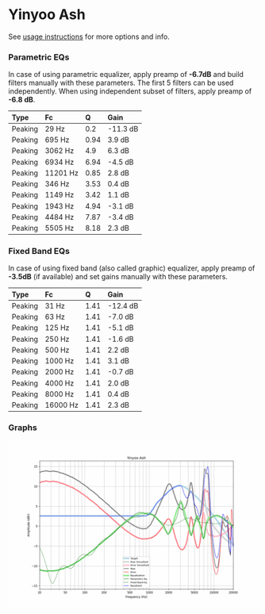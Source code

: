 # Yinyoo Ash
See [usage instructions](https://github.com/jaakkopasanen/AutoEq#usage) for more options and info.

### Parametric EQs
In case of using parametric equalizer, apply preamp of **-6.7dB** and build filters manually
with these parameters. The first 5 filters can be used independently.
When using independent subset of filters, apply preamp of **-6.8 dB**.

| Type    | Fc       |    Q | Gain     |
|:--------|:---------|:-----|:---------|
| Peaking | 29 Hz    | 0.2  | -11.3 dB |
| Peaking | 695 Hz   | 0.94 | 3.9 dB   |
| Peaking | 3062 Hz  | 4.9  | 6.3 dB   |
| Peaking | 6934 Hz  | 6.94 | -4.5 dB  |
| Peaking | 11201 Hz | 0.85 | 2.8 dB   |
| Peaking | 346 Hz   | 3.53 | 0.4 dB   |
| Peaking | 1149 Hz  | 3.42 | 1.1 dB   |
| Peaking | 1943 Hz  | 4.94 | -3.1 dB  |
| Peaking | 4484 Hz  | 7.87 | -3.4 dB  |
| Peaking | 5505 Hz  | 8.18 | 2.3 dB   |

### Fixed Band EQs
In case of using fixed band (also called graphic) equalizer, apply preamp of **-3.5dB**
(if available) and set gains manually with these parameters.

| Type    | Fc       |    Q | Gain     |
|:--------|:---------|:-----|:---------|
| Peaking | 31 Hz    | 1.41 | -12.4 dB |
| Peaking | 63 Hz    | 1.41 | -7.0 dB  |
| Peaking | 125 Hz   | 1.41 | -5.1 dB  |
| Peaking | 250 Hz   | 1.41 | -1.6 dB  |
| Peaking | 500 Hz   | 1.41 | 2.2 dB   |
| Peaking | 1000 Hz  | 1.41 | 3.1 dB   |
| Peaking | 2000 Hz  | 1.41 | -0.7 dB  |
| Peaking | 4000 Hz  | 1.41 | 2.0 dB   |
| Peaking | 8000 Hz  | 1.41 | 0.4 dB   |
| Peaking | 16000 Hz | 1.41 | 2.3 dB   |

### Graphs
![](./Yinyoo%20Ash.png)